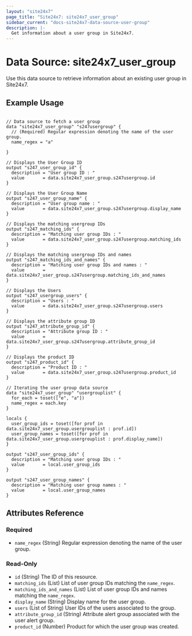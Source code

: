 ```yaml
---
layout: "site24x7"
page_title: "Site24x7: site24x7_user_group"
sidebar_current: "docs-site24x7-data-source-user-group"
description: |-
  Get information about a user group in Site24x7.
---
```


# Data Source: site24x7\_user\_group

Use this data source to retrieve information about an existing user group in Site24x7.

## Example Usage

```hcl

// Data source to fetch a user group
data "site24x7_user_group" "s247usergroup" {
  // (Required) Regular expression denoting the name of the user group.
  name_regex = "a"
  
}

// Displays the User Group ID
output "s247_user_group_id" {
  description = "User group ID : "
  value       = data.site24x7_user_group.s247usergroup.id
}

// Displays the User Group Name
output "s247_user_group_name" {
  description = "User group name : "
  value       = data.site24x7_user_group.s247usergroup.display_name
}

// Displays the matching usergroup IDs
output "s247_matching_ids" {
  description = "Matching user group IDs : "
  value       = data.site24x7_user_group.s247usergroup.matching_ids
}

// Displays the matching usergroup IDs and names
output "s247_matching_ids_and_names" {
  description = "Matching user group IDs and names : "
  value       = data.site24x7_user_group.s247usergroup.matching_ids_and_names
}

// Displays the Users
output "s247_usergroup_users" {
  description = "Users : "
  value       = data.site24x7_user_group.s247usergroup.users
}

// Displays the attribute group ID
output "s247_attribute_group_id" {
  description = "Attribute group ID : "
  value       = data.site24x7_user_group.s247usergroup.attribute_group_id
}

// Displays the product ID
output "s247_product_id" {
  description = "Product ID : "
  value       = data.site24x7_user_group.s247usergroup.product_id
}

// Iterating the user group data source
data "site24x7_user_group" "usergrouplist" {
  for_each = toset(["e", "a"])
  name_regex = each.key
}

locals {
  user_group_ids = toset([for prof in data.site24x7_user_group.usergrouplist : prof.id])
  user_group_names = toset([for prof in data.site24x7_user_group.usergrouplist : prof.display_name])
}

output "s247_user_group_ids" {
  description = "Matching user group IDs : "
  value       = local.user_group_ids
}

output "s247_user_group_names" {
  description = "Matching user group names : "
  value       = local.user_group_names
}

```

## Attributes Reference

### Required

* `name_regex` (String) Regular expression denoting the name of the user group.

### Read-Only

* `id` (String) The ID of this resource.
* `matching_ids` (List) List of user group IDs matching the `name_regex`.
* `matching_ids_and_names` (List) List of user group IDs and names matching the `name_regex`.
* `display_name` (String) Display name for the user group.
* `users` (List of String) User IDs of the users associated to the group.
* `attribute_group_id` (String) Attribute alert group associated with the user alert group.
* `product_id` (Number) Product for which the user group was created.




 